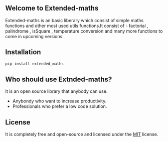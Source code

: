 
## Welcome to Extended-maths
Extended-maths is an basic liberary which consist of simple maths functions and other most used utils functions.It consist of - factorial , palindrome , isSquare , temperature conversion and many more functions to come in upcoming versions.



## Installation
 

```python
pip install extended_maths
```

## Who should use Extnded-maths?
It is an open source library that anybody can use. 

- Anybondy who want to increase productivity.
- Professionals who prefer a low code solution.

## License
It is completely free and open-source and licensed under the [MIT](https://github.com/harsh204016/extended-maths/blob/main/LICENSE) license. 



